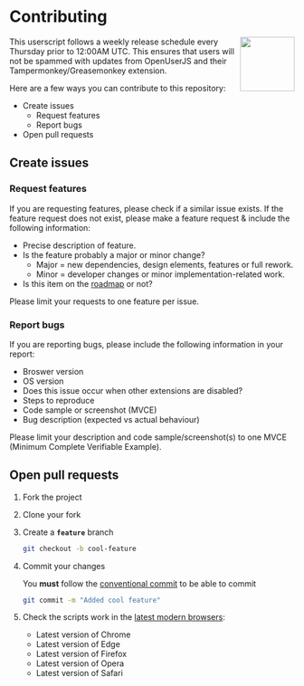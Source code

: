 # Contributing

<img align="right" src="https://raw.githubusercontent.com/SNDST00M/material-dynmap/0.1.0/assets/icon.svg" width="96px">
This userscript follows a weekly release schedule every Thursday prior to 12:00AM UTC. This ensures that users will not be spammed with updates from OpenUserJS and their Tampermonkey/Greasemonkey extension.

Here are a few ways you can contribute to this repository:

- Create issues
  - Request features
  - Report bugs
- Open pull requests

## Create issues

### Request features

If you are requesting features, please check if a similar issue exists. If the feature request does not exist, please make a feature request & include the following information:

- Precise description of feature.
- Is the feature probably a major or minor change?
  - Major = new dependencies, design elements, features or full rework.
  - Minor = developer changes or minor implementation-related work.
- Is this item on the [roadmap] or not?

Please limit your requests to one feature per issue.

### Report bugs

If you are reporting bugs, please include the following information in your report:

- Broswer version
- OS version
- Does this issue occur when other extensions are disabled?
- Steps to reproduce
- Code sample or screenshot (MVCE)
- Bug description (expected vs actual behaviour)

Please limit your description and code sample/screenshot(s) to one MVCE (Minimum Complete Verifiable Example).

## Open pull requests

1. Fork the project

2. Clone your fork

3. Create a **`feature`** branch

   ```sh
   git checkout -b cool-feature
   ```
   
4. Commit your changes

   You **must** follow the [conventional commit][conventionalcommits] to be able to commit
   ```sh
   git commit -m "Added cool feature"
   ```

5. Check the scripts work in the [latest modern browsers][updatemybrowser]:
   - Latest version of Chrome
   - Latest version of Edge
   - Latest version of Firefox
   - Latest version of Opera
   - Latest version of Safari

<!-- Create issues -->
[roadmap]: https://github.com/SNDST00M/material-dynmap/blob/main/CHANGELOG.md#roadmap
<!-- Open pull requests -->
[conventionalcommits]: https://conventionalcommits.org/
[updatemybrowser]: https://updatemybrowser.org/
